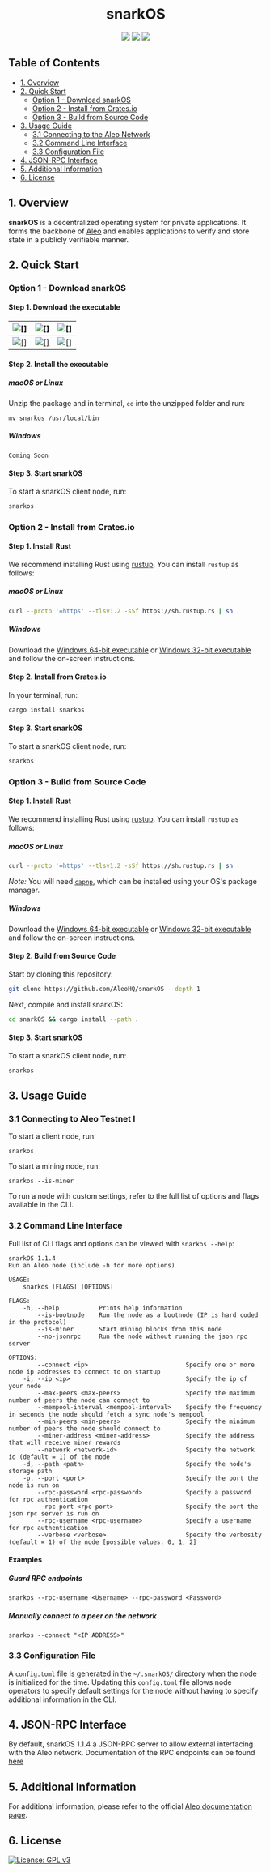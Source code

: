 <h1 align="center">snarkOS</h1>

<p align="center">
    <a href="https://circleci.com/gh/AleoHQ/snarkOS"><img src="https://circleci.com/gh/AleoHQ/snarkOS.svg?style=svg&circle-token=6e9ad6d39d95350544f352d34e0e5c62ef54db26"></a>
    <a href="https://codecov.io/gh/AleoHQ/snarkOS"><img src="https://codecov.io/gh/AleoHQ/snarkOS/branch/master/graph/badge.svg?token=cck8tS9HpO"/></a>
    <a href="https://discord.gg/6WG7Bck"><img src="https://img.shields.io/discord/700454073459015690?logo=discord"/></a>
</p>

## <a name='TableofContents'></a>Table of Contents

* [1. Overview](#1-overview)
* [2. Quick Start](#2-quick-start)
    * [Option 1 - Download snarkOS](#option-1---download-snarkos)
    * [Option 2 - Install from Crates.io](#option-2---install-from-cratesio)
    * [Option 3 - Build from Source Code](#option-3---build-from-source-code)
* [3. Usage Guide](#3-usage-guide)
    * [3.1 Connecting to the Aleo Network](#31-connecting-to-the-aleo-network)
    * [3.2 Command Line Interface](#32-command-line-interface)
    * [3.3 Configuration File](#33-configuration-file)
* [4. JSON-RPC Interface](#4-json-rpc-interface)
* [5. Additional Information](#5-additional-information)
* [6. License](#6-license)

## 1. Overview

__snarkOS__ is a decentralized operating system for private applications. It forms the backbone of [Aleo](https://aleo.org/) and 
enables applications to verify and store state in a publicly verifiable manner.

## 2. Quick Start

### Option 1 - Download snarkOS

#### Step 1. Download the executable

| [![[]][mac_logo]][mac_dl]    | [![[]][linux_logo]][linux_dl]   | ![[]][windows_logo]   |
|:----------------------------:|:-------------------------------:|:---------------------:|
| [![[]][mac_badge]][mac_dl]   | [![[]][linux_badge]][linux_dl]  | ![[]][windows_badge]  |

[mac_logo]: https://raw.githubusercontent.com/wiki/ryanoasis/nerd-fonts/screenshots/v1.0.x/mac-pass-sm.png
[mac_badge]: https://img.shields.io/badge/download-testnet1_for_mac-blue?url=https%3A%2F%2Fapi.github.com%2Frepos%2Faleohq%2Fsnarkos%2Freleases%2Flatest&query=%24.assets[0].name&style=for-the-badge
[mac_dl]: https://github.com/AleoHQ/snarkOS/releases/download/v1.1.4/aleo-testnet1-v1.1.4-x86_64-apple-darwin.zip

[linux_logo]: https://raw.githubusercontent.com/wiki/ryanoasis/nerd-fonts/screenshots/v1.0.x/linux-pass-sm.png
[linux_badge]: https://img.shields.io/badge/download-testnet1_for_linux-blue?url=https%3A%2F%2Fapi.github.com%2Frepos%2Faleohq%2Fsnarkos%2Freleases%2Flatest&query=%24.assets[1].name&style=for-the-badge
[linux_dl]: https://github.com/AleoHQ/snarkOS/releases/download/v1.1.4/aleo-testnet1-v1.1.4-x86_64-unknown-linux-gnu.zip

[windows_logo]: https://raw.githubusercontent.com/wiki/ryanoasis/nerd-fonts/screenshots/v1.0.x/windows-pass-sm.png
[windows_badge]: https://img.shields.io/badge/download-coming_soon-orange?style=for-the-badge

#### Step 2. Install the executable

##### macOS or Linux

Unzip the package and in terminal, `cd` into the unzipped folder and run:
```
mv snarkos /usr/local/bin
```

##### Windows

```
Coming Soon
```

#### Step 3. Start snarkOS

To start a snarkOS client node, run:
```bash
snarkos
```

### Option 2 - Install from Crates.io

#### Step 1. Install Rust

We recommend installing Rust using [rustup](https://www.rustup.rs/). You can install `rustup` as follows:

##### macOS or Linux
```bash
curl --proto '=https' --tlsv1.2 -sSf https://sh.rustup.rs | sh
```

##### Windows
  
Download the [Windows 64-bit executable](https://win.rustup.rs/x86_64) or [Windows 32-bit executable](https://win.rustup.rs/i686)
and follow the on-screen instructions.

#### Step 2. Install from Crates.io

In your terminal, run:

```bash
cargo install snarkos
```

#### Step 3. Start snarkOS

To start a snarkOS client node, run:
```bash
snarkos
```

### Option 3 - Build from Source Code

#### Step 1. Install Rust

We recommend installing Rust using [rustup](https://www.rustup.rs/). You can install `rustup` as follows:

##### macOS or Linux
```bash
curl --proto '=https' --tlsv1.2 -sSf https://sh.rustup.rs | sh
```

*Note:* You will need [`capnp`](https://capnproto.org/install.html), which can be installed using your OS's package manager.

##### Windows
  
Download the [Windows 64-bit executable](https://win.rustup.rs/x86_64) or [Windows 32-bit executable](https://win.rustup.rs/i686)
and follow the on-screen instructions.

#### Step 2. Build from Source Code

Start by cloning this repository:
```bash
git clone https://github.com/AleoHQ/snarkOS --depth 1
```

Next, compile and install snarkOS:
```bash
cd snarkOS && cargo install --path .
```

#### Step 3. Start snarkOS

To start a snarkOS client node, run:
```bash
snarkos
```

<!--
### 2.2c Build with Docker

#### Docker build
```bash
docker build -t snarkos:latest .
``` 
or 
```bash
docker-compose build
```

#### Docker run
``` bash
docker run -d -p 4131:4131 --name snarkos snarkos 
```
or
```bash
docker-compose up
```
-->

## 3. Usage Guide

### 3.1 Connecting to Aleo Testnet I

To start a client node, run:
```
snarkos
```

To start a mining node, run:
```
snarkos --is-miner
```

To run a node with custom settings, refer to the full list of options and flags available 
in the CLI.

### 3.2 Command Line Interface

Full list of CLI flags and options can be viewed with `snarkos --help`:

```
snarkOS 1.1.4
Run an Aleo node (include -h for more options)

USAGE:
    snarkos [FLAGS] [OPTIONS]

FLAGS:
    -h, --help           Prints help information
        --is-bootnode    Run the node as a bootnode (IP is hard coded in the protocol)
        --is-miner       Start mining blocks from this node
        --no-jsonrpc     Run the node without running the json rpc server

OPTIONS:
        --connect <ip>                           Specify one or more node ip addresses to connect to on startup
    -i, --ip <ip>                                Specify the ip of your node
        --max-peers <max-peers>                  Specify the maximum number of peers the node can connect to
        --mempool-interval <mempool-interval>    Specify the frequency in seconds the node should fetch a sync node's mempool
        --min-peers <min-peers>                  Specify the minimum number of peers the node should connect to
        --miner-address <miner-address>          Specify the address that will receive miner rewards
        --network <network-id>                   Specify the network id (default = 1) of the node
    -d, --path <path>                            Specify the node's storage path
    -p, --port <port>                            Specify the port the node is run on
        --rpc-password <rpc-password>            Specify a password for rpc authentication
        --rpc-port <rpc-port>                    Specify the port the json rpc server is run on
        --rpc-username <rpc-username>            Specify a username for rpc authentication
        --verbose <verbose>                      Specify the verbosity (default = 1) of the node [possible values: 0, 1, 2]
```

#### Examples

##### Guard RPC endpoints
```
snarkos --rpc-username <Username> --rpc-password <Password>
```

##### Manually connect to a peer on the network
```
snarkos --connect "<IP ADDRESS>"
```

### 3.3 Configuration File

A `config.toml` file is generated in the `~/.snarkOS/` directory when the node is initialized for the time. 
Updating this `config.toml` file allows node operators to specify default settings for the node without 
having to specify additional information in the CLI.

## 4. JSON-RPC Interface

By default, snarkOS 1.1.4 a JSON-RPC server to allow external interfacing with the Aleo network. Documentation of the RPC endpoints can be found [here](rpc/README.md)

## 5. Additional Information

For additional information, please refer to the official [Aleo documentation page](https://developer.aleo.org/aleo/getting_started/overview/).

## 6. License

[![License: GPL v3](https://img.shields.io/badge/License-GPLv3-blue.svg)](./LICENSE.md)
